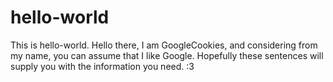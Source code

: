# hello-world
This is hello-world. 
Hello there, I am GoogleCookies, and considering from my name, you can assume that I like Google.
Hopefully these sentences will supply you with the information you need. :3 
